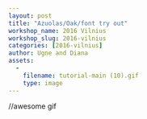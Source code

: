 ```yaml
---
layout: post
title: "Azuolas/Oak/font try out"
workshop_name: 2016 Vilnius
workshop_slug: 2016-vilnius
categories: [2016-vilnius]
author: Ugne and Diana 
assets:
  -
    filename: tutorial-main (10).gif
    type: image
---
```

//awesome gif 

